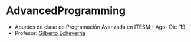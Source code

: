 # AdvancedProgramming

* Apuntes de clase de Programación Avanzada en ITESM - Ago- Dic '19
* Profesor: [Gilberto Echeverria](https://github.com/gilecheverria)
